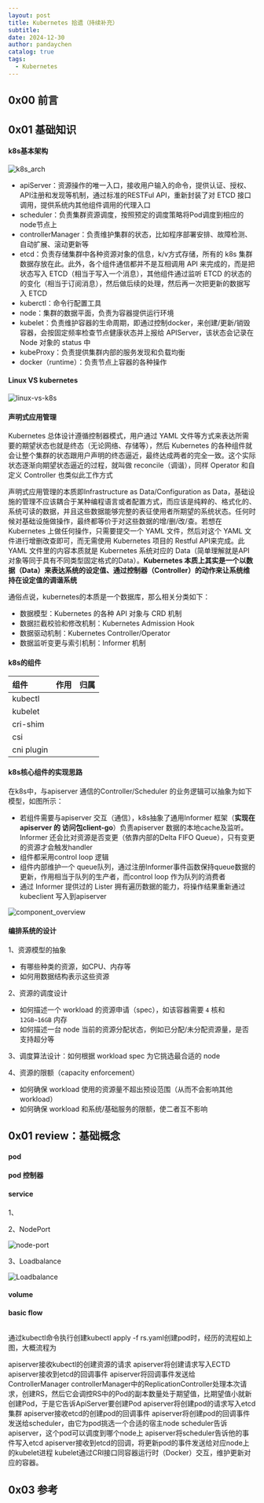 ```yaml
---
layout: post
title: Kubernetes 拾遗（持续补充）
subtitle:  
date: 2024-12-30
author: pandaychen
catalog: true
tags:
  - Kubernetes
---
```


## 0x00 前言

##  0x01  基础知识

####  k8s基本架构

![k8s_arch](https://raw.githubusercontent.com/pandaychen/pandaychen.github.io/refs/heads/master/blog_img/kubernetes/k8s_arch_1.jpg)

- apiServer：资源操作的唯一入口，接收用户输入的命令，提供认证、授权、API注册和发现等机制，通过标准的RESTFul API，重新封装了对 ETCD 接口调用，提供系统内其他组件调用的代理入口
- scheduler：负责集群资源调度，按照预定的调度策略将Pod调度到相应的node节点上
- controllerManager：负责维护集群的状态，比如程序部署安排、故障检测、自动扩展、滚动更新等
- etcd：负责存储集群中各种资源对象的信息，k/v方式存储，所有的 k8s 集群数据存放在此。此外，各个组件通信都并不是互相调用 API 来完成的，而是把状态写入 ETCD（相当于写入一个消息），其他组件通过监听 ETCD 的状态的的变化（相当于订阅消息），然后做后续的处理，然后再一次把更新的数据写入 ETCD
- kuberctl：命令行配置工具
- node：集群的数据平面，负责为容器提供运行环境
- kubelet：负责维护容器的生命周期，即通过控制docker，来创建/更新/销毁容器，会按固定频率检查节点健康状态并上报给 APIServer，该状态会记录在 Node 对象的 status 中
- kubeProxy：负责提供集群内部的服务发现和负载均衡
- docker（runtime）：负责节点上容器的各种操作

####  Linux VS kubernetes

![linux-vs-k8s](https://raw.githubusercontent.com/pandaychen/pandaychen.github.io/refs/heads/master/blog_img/kubernetes/linux_vs_kubernetes.jpg)

####  声明式应用管理
Kubernetes 总体设计遵循控制器模式，用户通过 YAML 文件等方式来表达所需要的期望状态也就是终态（无论网络、存储等），然后 Kubernetes 的各种组件就会让整个集群的状态跟用户声明的终态逼近，最终达成两者的完全一致。这个实际状态逐渐向期望状态逼近的过程，就叫做 reconcile（调谐），同样 Operator 和自定义 Controller 也类似此工作方式

声明式应用管理的本质即Infrastructure as Data/Configuration as Data，基础设施的管理不应该耦合于某种编程语言或者配置方式，而应该是纯粹的、格式化的、系统可读的数据，并且这些数据能够完整的表征使用者所期望的系统状态。任何时候对基础设施做操作，最终都等价于对这些数据的增/删/改/查。若想在 Kubernetes 上做任何操作，只需要提交一个 YAML 文件，然后对这个 YAML 文件进行增删改查即可，而无需使用 Kubernetes 项目的 Restful API来完成。此YAML 文件里的内容本质就是 Kubernetes 系统对应的 Data（简单理解就是API对象等同于具有不同类型固定格式的Data）。**Kubernetes 本质上其实是一个以数据（Data）来表达系统的设定值、通过控制器（Controller）的动作来让系统维持在设定值的调谐系统**

通俗点说，kubernetes的本质是一个数据库，那么相关分类如下：

- 数据模型：Kubernetes 的各种 API 对象与 CRD 机制
- 数据拦截校验和修改机制：Kubernetes Admission Hook
- 数据驱动机制：Kubernetes Controller/Operator
- 数据监听变更与索引机制：Informer 机制

####  k8s的组件

| 组件 | 作用 | 归属 |
| :-----| :---- | :---- |
| kubectl |  |  |
| kubelet |  |  |
| cri-shim |  |  |
| csi |  |  |
| cni plugin |  |  |

####  k8s核心组件的实现思路
在k8s中，与apiserver 通信的Controller/Scheduler 的业务逻辑可以抽象为如下模型，如图所示：

- 若组件需要与apiserver 交互（通信），k8s抽象了通用Informer 框架（**实现在 apiserver 的 访问包client-go**）负责apiserver 数据的本地cache及监听。Informer 还会比对资源是否变更（依靠内部的Delta FIFO Queue），只有变更的资源才会触发handler
- 组件都采用control loop 逻辑
- 组件内部维护一个 queue队列，通过注册Informer事件函数保持queue数据的更新，作用相当于队列的生产者，而control loop 作为队列的消费者
- 通过 Informer 提供过的 Lister 拥有遍历数据的能力，将操作结果重新通过kubeclient 写入到apiserver

![component_overview](https://raw.githubusercontent.com/pandaychen/pandaychen.github.io/refs/heads/master/blog_img/kubernetes/component_overview.png)

####  编排系统的设计

1、资源模型的抽象

- 有哪些种类的资源，如CPU、内存等
- 如何用数据结构表示这些资源

2、资源的调度设计

- 如何描述一个 workload 的资源申请（spec），如该容器需要 `4` 核和 `12GB~16GB` 内存
- 如何描述一台 node 当前的资源分配状态，例如已分配/未分配资源量，是否支持超分等

3、调度算法设计：如何根据 workload spec 为它挑选最合适的 node

4、资源的限额（capacity enforcement）

- 如何确保 workload 使用的资源量不超出预设范围（从而不会影响其他 workload）
- 如何确保 workload 和系统/基础服务的限额，使二者互不影响


##  0x01  review：基础概念

####  pod

####  pod 控制器

####  service

1、

2、NodePort

![node-port](https://raw.githubusercontent.com/pandaychen/pandaychen.github.io/refs/heads/master/blog_img/kubernetes/svc_nodeport.jpg)

3、Loadbalance

![Loadbalance](https://raw.githubusercontent.com/pandaychen/pandaychen.github.io/refs/heads/master/blog_img/kubernetes/svc_lb.jpg)

####  volume


####  basic flow

![]()

通过kubectl命令执行创建kubectl apply -f rs.yaml创建pod时，经历的流程如上图，大概流程为

apiserver接收kubectl的创建资源的请求
apiserver将创建请求写入ECTD
apiserver接收到etcd的回调事件
apiserver将回调事件发送给ControllerManager
controllerManager中的ReplicationController处理本次请求，创建RS，然后它会调控RS中的Pod的副本数量处于期望值，比期望值小就新创建Pod，于是它告诉ApiServer要创建Pod
apiserver将创建pod的请求写入etcd集群
apiserver接收etcd的创建pod的回调事件
apiserver将创建pod的回调事件发送给scheduler，由它为pod挑选一个合适的宿主node
scheduler告诉apiserver，这个pod可以调度到哪个node上
apiserver将scheduler告诉他的事件写入etcd
apiserver接收到etcd的回调，将更新pod的事件发送给对应node上的kubelet进程
kubelet通过CRI接口同容器运行时（Docker）交互，维护更新对应的容器。

##  0x03 参考
